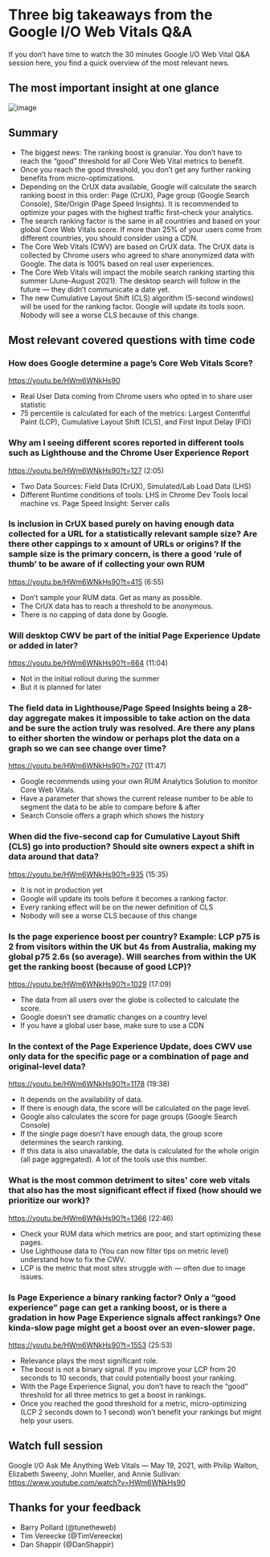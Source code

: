 # Three big takeaways from the Google I/O Web Vitals Q&A
If you don’t have time to watch the 30 minutes Google I/O Web Vital Q&A session here, you find a quick overview of the most relevant news.

## The most important insight at one glance

![image](https://user-images.githubusercontent.com/21277749/119262133-724f5b00-bbda-11eb-978b-cdec2d54bae6.png)

## Summary
* The biggest news: The ranking boost is granular. You don’t have to reach the “good” threshold for all Core Web Vital metrics to benefit.
* Once you reach the good threshold, you don’t get any further ranking benefits from micro-optimizations.
* Depending on the CrUX data available, Google will calculate the search ranking boost in this order: Page (CrUX), Page group (Google Search Console), Site/Origin (Page Speed Insights). It is recommended to optimize your pages with the highest traffic first–check your analytics.
* The search ranking factor is the same in all countries and based on your global Core Web Vitals score. If more than 25% of your users come from different countries, you should consider using a CDN.
* The Core Web Vitals (CWV) are based on CrUX data. The CrUX data is collected by Chrome users who agreed to share anonymized data with Google. The data is 100% based on real user experiences.
* The Core Web Vitals will impact the mobile search ranking starting this summer (June-August 2021). The desktop search will follow in the future — they didn’t communicate a date yet.
* The new Cumulative Layout Shift (CLS) algorithm (5-second windows) will be used for the ranking factor. Google will update its tools soon. Nobody will see a worse CLS because of this change.

## Most relevant covered questions with time code

### How does Google determine a page’s Core Web Vitals Score?
https://youtu.be/HWm6WNkHs90

* Real User Data coming from Chrome users who opted in to share user statistic
* 75 percentile is calculated for each of the metrics: Largest Contentful Paint (LCP), Cumulative Layout Shift (CLS), and First Input Delay (FID)

### Why am I seeing different scores reported in different tools such as Lighthouse and the Chrome User Experience Report
https://youtu.be/HWm6WNkHs90?t=127 (2:05)

* Two Data Sources: Field Data (CrUX), Simulated/Lab Load Data (LHS)
* Different Runtime conditions of tools: LHS in Chrome Dev Tools local machine vs. Page Speed Insight: Server calls

### Is inclusion in CrUX based purely on having enough data collected for a URL for a statistically relevant sample size? Are there other cappings to x amount of URLs or origins? If the sample size is the primary concern, is there a good ‘rule of thumb’ to be aware of if collecting your own RUM
https://youtu.be/HWm6WNkHs90?t=415 (6:55)

* Don’t sample your RUM data. Get as many as possible.
* The CrUX data has to reach a threshold to be anonymous.
* There is no capping of data done by Google.

### Will desktop CWV be part of the initial Page Experience Update or added in later?
https://youtu.be/HWm6WNkHs90?t=664 (11:04)

* Not in the initial rollout during the summer
* But it is planned for later

### The field data in Lighthouse/Page Speed Insights being a 28-day aggregate makes it impossible to take action on the data and be sure the action truly was resolved. Are there any plans to either shorten the window or perhaps plot the data on a graph so we can see change over time?
https://youtu.be/HWm6WNkHs90?t=707 (11:47)

* Google recommends using your own RUM Analytics Solution to monitor Core Web Vitals.
* Have a parameter that shows the current release number to be able to segment the data to be able to compare before & after
* Search Console offers a graph which shows the history

### When did the five-second cap for Cumulative Layout Shift (CLS) go into production? Should site owners expect a shift in data around that data?
https://youtu.be/HWm6WNkHs90?t=935 (15:35)

* It is not in production yet
* Google will update its tools before it becomes a ranking factor.
* Every ranking effect will be on the newer definition of CLS
* Nobody will see a worse CLS because of this change

### Is the page experience boost per country? Example: LCP p75 is 2 from visitors within the UK but 4s from Australia, making my global p75 2.6s (so average). Will searches from within the UK get the ranking boost (because of good LCP)?
https://youtu.be/HWm6WNkHs90?t=1029 (17:09)

* The data from all users over the globe is collected to calculate the score.
* Google doesn’t see dramatic changes on a country level
* If you have a global user base, make sure to use a CDN

### In the context of the Page Experience Update, does CWV use only data for the specific page or a combination of page and original-level data?
https://youtu.be/HWm6WNkHs90?t=1178 (19:38)

* It depends on the availability of data.
* If there is enough data, the score will be calculated on the page level.
* Google also calculates the score for page groups (Google Search Console)
* If the single page doesn’t have enough data, the group score determines the search ranking.
* If this data is also unavailable, the data is calculated for the whole origin (all page aggregated). A lot of the tools use this number.

### What is the most common detriment to sites’ core web vitals that also has the most significant effect if fixed (how should we prioritize our work)?
https://youtu.be/HWm6WNkHs90?t=1366 (22:46)

* Check your RUM data which metrics are poor, and start optimizing these pages.
* Use Lighthouse data to (You can now filter tips on metric level) understand how to fix the CWV.
* LCP is the metric that most sites struggle with — often due to image issues.

### Is Page Experience a binary ranking factor? Only a “good experience” page can get a ranking boost, or is there a gradation in how Page Experience signals affect rankings? One kinda-slow page might get a boost over an even-slower page.
https://youtu.be/HWm6WNkHs90?t=1553 (25:53)

* Relevance plays the most significant role.
* The boost is not a binary signal. If you improve your LCP from 20 seconds to 10 seconds, that could potentially boost your ranking.
* With the Page Experience Signal, you don’t have to reach the “good” threshold for all three metrics to get a boost in rankings.
* Once you reached the good threshold for a metric, micro-optimizing (LCP 2 seconds down to 1 second) won’t benefit your rankings but might help your users.

## Watch full session
Google I/O Ask Me Anything Web Vitals — May 19, 2021, with Philip Walton, Elizabeth Sweeny, John Mueller, and Annie Sullivan:
https://www.youtube.com/watch?v=HWm6WNkHs90

## Thanks for your feedback
* Barry Pollard (@tunetheweb)
* Tim Vereecke (@TimVereecke)
* Dan Shappir (@DanShappir)
